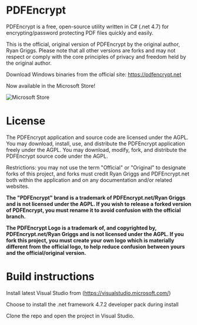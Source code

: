 # PDFEncrypt
PDFEncrypt is a free, open-source utility written in C# (.net 4.7) for encrypting/password protecting PDF files quickly and easily.  

This is the official, original version of PDFEncrypt by the original author, Ryan Griggs.  Please note that all other versions are forks and may not respect or comply with the core principles of privacy and freedom held by the original author.

Download Windows binaries from the official site: https://pdfencrypt.net

Now available in the Microsoft Store!

![[Microsoft Store](https://get.microsoft.com/images/en-US%20dark.svg)](ms-windows-store://pdp/?productid=XP88VS20D2D7NF&cid=&mode=mini)




# License

The PDFEncrypt application and source code are licensed under the AGPL.  You may download, install, use, and distribute the PDFEncrypt application freely under the AGPL.  You may download, modify, fork, and distribute the PDFEncrypt source code under the AGPL.

Restrictions: you may not use the term "Official" or "Original" to designate forks of this project, and forks must credit Ryan Griggs and PDFEncrypt.net both within the application and on any documentation and/or related websites.

**The "PDFEncrypt" brand is a trademark of PDFEncrypt.net/Ryan Griggs and is not licensed under the AGPL.  If you wish to release a forked version of PDFEncrypt, you must rename it to avoid confusion with the official branch.**

**The PDFEncrypt Logo is a trademark of, and copyrighted by, PDFEncrypt.net/Ryan Griggs and is not licensed under the AGPL. If you fork this project, you must create your own logo which is materially different from the official logo, to help reduce confusion between yours and the official/original version.**


# Build instructions

Install latest Visual Studio from (https://visualstudio.microsoft.com/)

Choose to install the  .net framework 4.7.2 developer pack during install

Clone the repo and open the project in Visual Studio.
